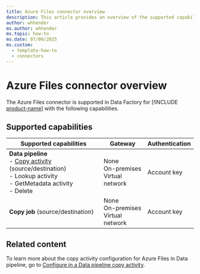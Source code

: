 ```yaml
---
title: Azure Files connector overview
description: This article provides an overview of the supported capabilities of the Azure Files connector.
author: whhender
ms.author: whhender
ms.topic: how-to
ms.date: 07/09/2025
ms.custom:
  - template-how-to
  - connectors
---
```


# Azure Files connector overview

The Azure Files connector is supported in Data Factory for [!INCLUDE [product-name](../includes/product-name.md)] with the following capabilities.

## Supported capabilities

| Supported capabilities                                                                 | Gateway                        | Authentication   |
|----------------------------------------------------------------------------------------|--------------------------------|------------------|
| **Data pipeline** <br>- [Copy activity](connector-azure-files-copy-activity.md) (source/destination)<br>- Lookup activity<br>- GetMetadata activity<br>- Delete | None<br> On-premises<br> Virtual network | Account key     |
| **Copy job** (source/destination)                                                     | None<br> On-premises<br> Virtual network | Account key     |

## Related content

To learn more about the copy activity configuration for Azure Files in Data pipeline, go to [Configure in a Data pipeline copy activity](connector-azure-files-copy-activity.md).
